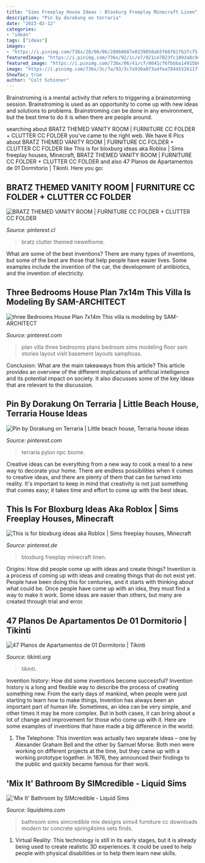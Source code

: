```yaml
---
title: "Sims Freeplay House Ideas : Bloxburg Freeplay Minecraft Linen"
description: "Pin by dorakung on terraria"
date: "2023-02-12"
categories:
- "ideas"
tags: ["ideas"]
images:
- "https://i.pinimg.com/736x/28/06/06/28060687e0239050ab5f66f61fb37cf5.jpg"
featuredImage: "https://i.pinimg.com/736x/92/1c/e7/921ce7023fc1803a8c944494b09af8ea.jpg"
featured_image: "https://i.pinimg.com/736x/86/41/cf/8641cf6fbbba14915b659d42187c435d.jpg"
image: "https://i.pinimg.com/736x/3c/7a/93/3c7a930a073a4fea78445526117f51e1.jpg"
ShowToc: true
author: "Colt Schinner"
---
```



Brainstroming is a mental activity that refers to triggering a brainstorming session. Brainstroming is used as an opportunity to come up with new ideas and solutions to problems. Brainstroming can be done in any environment, but the best time to do it is when there are people around.

	

		
searching about BRATZ THEMED VANITY ROOM | FURNITURE CC FOLDER + CLUTTER CC FOLDER you've came to the right web. We have 6 Pics about BRATZ THEMED VANITY ROOM | FURNITURE CC FOLDER + CLUTTER CC FOLDER like This is for bloxburg ideas aka Roblox | Sims freeplay houses, Minecraft, BRATZ THEMED VANITY ROOM | FURNITURE CC FOLDER + CLUTTER CC FOLDER and also 47 Planos de Apartamentos de 01 Dormitorio | Tikinti. Here you go:
		
    
## BRATZ THEMED VANITY ROOM | FURNITURE CC FOLDER + CLUTTER CC FOLDER

<img loading=lazy src="https://i.pinimg.com/736x/3c/7a/93/3c7a930a073a4fea78445526117f51e1.jpg" onerror="this.onerror=null;this.src='https://tse2.mm.bing.net/th?id=OIP.muJ03IP4SlVchPEEnvKIBAHaEK&amp;pid=15.1';" alt="BRATZ THEMED VANITY ROOM | FURNITURE CC FOLDER + CLUTTER CC FOLDER">

_Source: pinterest.cl_

>bratz clutter themed newelhome. 

	

What are some of the best inventions?
There are many types of inventions, but some of the best are those that help people have easier lives. Some examples include the invention of the car, the development of antibiotics, and the invention of electricity.

    
## Three Bedrooms House Plan 7x14m This Villa Is Modeling By SAM-ARCHITECT

<img loading=lazy src="https://i.pinimg.com/736x/92/1c/e7/921ce7023fc1803a8c944494b09af8ea.jpg" onerror="this.onerror=null;this.src='https://tse1.mm.bing.net/th?id=OIP.61Cw3zcT_5N8Mn7g54bPYQHaMN&amp;pid=15.1';" alt="three Bedrooms House Plan 7x14m This villa is modeling by SAM-ARCHITECT">

_Source: pinterest.com_

>plan villa three bedrooms plans bedroom sims modeling floor sam stories layout visit basement layouts samphoas. 

	

Conclusion: What are the main takeaways from this article?
This article provides an overview of the different implications of artificial intelligence and its potential impact on society. It also discusses some of the key ideas that are relevant to the discussion.

    
## Pin By Dorakung On Terraria | Little Beach House, Terraria House Ideas

<img loading=lazy src="https://i.pinimg.com/736x/28/06/06/28060687e0239050ab5f66f61fb37cf5.jpg" onerror="this.onerror=null;this.src='https://tse1.mm.bing.net/th?id=OIP.vEesf8AqXiP0Q8p9gBOgpAHaFX&amp;pid=15.1';" alt="Pin by Dorakung on Terraria | Little beach house, Terraria house ideas">

_Source: pinterest.com_

>terraria pylon npc biome. 

	

Creative ideas can be everything from a new way to cook a meal to a new way to decorate your home. There are endless possibilities when it comes to creative ideas, and there are plenty of them that can be turned into reality. It's important to keep in mind that creativity is not just something that comes easy; it takes time and effort to come up with the best ideas.

    
## This Is For Bloxburg Ideas Aka Roblox | Sims Freeplay Houses, Minecraft

<img loading=lazy src="https://i.pinimg.com/736x/86/41/cf/8641cf6fbbba14915b659d42187c435d.jpg" onerror="this.onerror=null;this.src='https://tse4.mm.bing.net/th?id=OIP.jK6bA6CeyZQSPlBluoYErwHaHL&amp;pid=15.1';" alt="This is for bloxburg ideas aka Roblox | Sims freeplay houses, Minecraft">

_Source: pinterest.de_

>bloxburg freeplay minecraft linen. 

	

Origins: How did people come up with ideas and create things?
Invention is a process of coming up with ideas and creating things that do not exist yet. People have been doing this for centuries, and it starts with thinking about what could be. Once people have come up with an idea, they must find a way to make it work. Some ideas are easier than others, but many are created through trial and error.

    
## 47 Planos De Apartamentos De 01 Dormitorio | Tikinti

<img loading=lazy src="http://tikinti.org/wp-content/uploads/2014/06/apartamentos-de-un-dormitorio-10.jpg" onerror="this.onerror=null;this.src='https://tse3.mm.bing.net/th?id=OIP.RHz2SqMwBeY7jWkyjJVaYQHaIb&amp;pid=15.1';" alt="47 Planos de Apartamentos de 01 Dormitorio | Tikinti">

_Source: tikinti.org_

>tikinti. 

	

Invention history: How did some inventions become successful?
Invention history is a long and flexible way to describe the process of creating something new. From the early days of mankind, when people were just starting to learn how to make things, Invention has always been an important part of human life. Sometimes, an idea can be very simple, and other times it may be more complex. But in both cases, it can bring about a lot of change and improvement for those who come up with it. Here are some examples of inventions that have made a big difference in the world:
1. The Telephone: This invention was actually two separate ideas – one by Alexander Graham Bell and the other by Samuel Morse. Both men were working on different projects at the time, but they came up with a working prototype together. In 1876, they announced their findings to the public and quickly became famous for their work.


    
## &#039;Mix It&#039; Bathroom By SIMcredible - Liquid Sims

<img loading=lazy src="https://www.liquidsims.com/wp-content/uploads/2018/06/mixit_GDE1-830x588.jpg" onerror="this.onerror=null;this.src='https://tse2.mm.bing.net/th?id=OIP.jB5BtYHUzTRq6PlV3BYpXgHaFP&amp;pid=15.1';" alt="&#039;Mix It&#039; Bathroom by SIMcredible - Liquid Sims">

_Source: liquidsims.com_

>bathroom sims simcredible mix designs sims4 furniture cc downloads modern tsr concrete spring4sims sets finds. 

	

1. Virtual Reality: This technology is still in its early stages, but it is already being used to create realistic 3D experiences. It could be used to help people with physical disabilities or to help them learn new skills.

